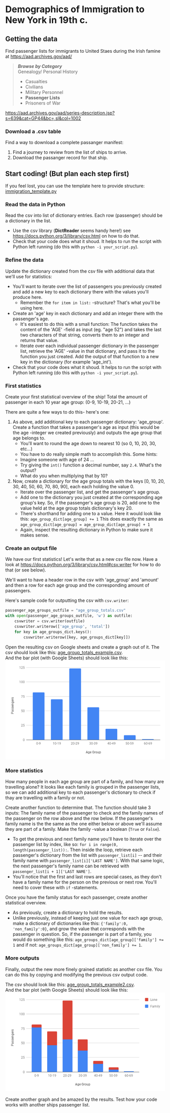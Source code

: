 # Demographics of Immigration to New York in 19th c.

## Getting the data

Find passenger lists for immigrants to United Staes during the Irish famine at https://aad.archives.gov/aad/

> ___Browse by Category___  
> Genealogy/ Personal History  
> * Casualties  
> * Civilians  
> * Military Personnel  
> * **Passenger Lists**  
> * Prisoners of War  

https://aad.archives.gov/aad/series-description.jsp?s=639&cat=GP44&bc=,sl&col=1002

### Download a .csv table

Find a way to download a complete passanger manifest:
1. Find a journey to review from the list of ships to arrive.
2. Download the passanger record for that ship.

## Start coding! (But plan each step first)

If you feel lost, you can use the template here to provide structure: [immigration_template.py](./immigration_template.py)

### Read the data in Python

Read the csv into list of dictionary entries. Each row (passenger) should be a dictionary in the list.
- Use the csv library (**DictReader** seems handy here!) see https://docs.python.org/3/library/csv.html on how to do that.
- Check that your code does what it shoud. It helps to run the script with Python left running (do this with `python -i your_script.py`).

### Refine the data

Update the dictionary created from the csv file with additional data that we'll use for statistics:
- You'll want to iterate over the list of passengers you previously created and add a new key to each dictionary there with the values you'll produce here.
    - Remember the `for item in list:` -structure? That's what you'll be using here.
- Create an 'age' key in each dictionary and add an integer there with the passenger's age.
    - It's easiest to do this with a small function: The function takes the content of the 'AGE' -field as input (eg. "age 52") and takes the last two characters of that string, converts them to an integer and returns that value.
    - Iterate over each individual passenger dictionary in the passenger list, retrieve the 'AGE' -value in that dictionary, and pass it to the function you just created. Add the output of that function to a new key in the dictionary (for example 'age_int').
- Check that your code does what it shoud. It helps to run the script with Python left running (do this with `python -i your_script.py`).

### First statistics

Create your first statistical overview of the ship! Total the amount of passenger in each 10 year age group: (0-9, 10-19, 20-21, ...)

There are quite a few ways to do this- here's one:
1. As above, add additional key to each passenger dictionary: 'age_group'.  
   Create a function that takes a passenger's age as input (this would be the age -integer we created previously) and outputs the age group that age belongs to.
   * You'll want to round the age down to nearest 10 (so 0, 10, 20, 30, etc...)
   * You have to do really simple math to accomplish this. Some hints:
   * Imagine someone with age of 24 ...
   * Try giving the `int()` function a decimal number, say `2.4`. What's the output?
   * What do you when multiplying that by 10?
2. Now, create a dictionary for the age group totals with the keys [0, 10, 20, 30, 40, 50, 60, 70, 80, 90], each each holding the value 0.
   * Iterate over the passenger list, and get the passenger's age group.
   * Add one to the dictionary you just created at the corresponding age group's key. So, if the passenger's age group is 20, add one to the value held at the age group totals dictionary's key 20.
   * There's shorthand for adding one to a value. Here it would look like this: `age_group_dict[age_group] += 1` This does exactly the same as `age_group_dict[age_group] = age_group_dict[age_group] + 1`
   * Again, inspect the resulting dictionary in Python to make sure it makes sense.

### Create an output file

We have our first statistics! Let's write that as a new csv file now. Have a look at https://docs.python.org/3/library/csv.html#csv.writer for how to do that (or see below).

We'll want to have a header row in the csv with 'age_group' and 'amount' and then a row for each age group and the corresponding amount of passengers. 

Here's sample code for outputting the csv with `csv.writer`:

```python
passenger_age_groups_outfile = "age_group_totals.csv"
with open(passenger_age_groups_outfile, 'w') as outfile:
    csvwriter = csv.writer(outfile)
    csvwriter.writerow(['age_group', 'total'])
    for key in age_groups_dict.keys():
        csvwriter.writerow([key, age_groups_dict[key]])
```

Open the resulting csv on Google sheets and create a graph out of it. The csv should look like this: [age_group_totals_example.csv](./age_group_totals_example.csv).  
And the bar plot (with Google Sheets) should look like this:
![Passenger age breakdown](./chart1.png)


### More statistics

How many people in each age group are part of a family, and how many are travelling alone? It looks like each family is grouped in the passenger lists, so we can add additional key to each passenger's dictionary to check if thay are travelling with a family or not.

Create another function to determine that. The function should take 3 inputs: The family name of the passenger to check and the family names of the passenger on the row above and the row below. If the passenger's family name is the the same as the one either below or above we'll assume they are part of a family. Make the family -value a boolean (`True` or `False`).
- To get the previous and next family name you'll have to iterate over the passenger list by index, like so: `for i in range(0, length(passenger_list)):`. Then inside the loop, retrieve each passenger's dictionary from the list with `passenger_list[i]` -- and their family name with `passenger_list[i]['LAST NAME']`. With that same logic, the next passenger's family name can be retrieved with `passenger_list[i + 1]['LAST NAME']`. 
- You'll notice that the first and last rows are special cases, as they don't have a family name for the person on the previous or next row. You'll need to cover these with `if` -statements.

Once you have the family status for each passenger, create another statistical overview.
- As previously, create a dictionary to hold the results.
- Unlike previously, instead of keeping just one value for each age group, make a dictionary of dictionaries like this: `{'family':0, 'non_family':0}`, and grow the value that corresponds with the passenger in question. So, if the passenger is part of a family, you would do something like this: `age_groups_dict[age_group]['family'] += 1` and if not: `age_groups_dict[age_group]['non_family'] += 1`.

### More outputs

Finally, output the new more finely grained statistic as another csv file. You can do this by copying and modifying the previous csv output code.

The csv should look like this: [age_group_totals_example2.csv](./age_group_totals_example2.csv).  
And the bar plot (with Google Sheets) should look like this:
![Passenger age breakdown](./chart2.png)

Create another graph and be amazed by the results. Test how your code works with another ships passenger list.
